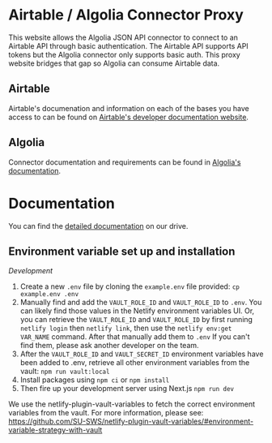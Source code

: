 # Airtable / Algolia Connector Proxy

This website allows the Algolia JSON API connector to connect to an Airtable API through basic authentication. The Airtable API supports API tokens but the Algolia connector only supports basic auth. This proxy website bridges that gap so Algolia can consume Airtable data.


## Airtable

Airtable's documenation and information on each of the bases you have access to can be found on [Airtable's developer documentation website](https://airtable.com/developers/web/api/introduction).


## Algolia

Connector documentation and requirements can be found in [Algolia's documentation](https://www.algolia.com/doc/guides/sending-and-managing-data/send-and-update-your-data/how-to/importing-with-no-code-connectors/).

# Documentation

You can find the [detailed documentation](https://docs.google.com/document/d/1rp7qOoFCt2g8Y3X0pFND1IoUirQtVvK4QrVbdV753Kc) on our drive.

## Environment variable set up and installation

_Development_

1. Create a new `.env` file by cloning the `example.env` file provided:
`cp example.env .env`
2. Manually find and add the `VAULT_ROLE_ID` and `VAULT_ROLE_ID` to `.env`. You can likely find those values in the Netlify environment variables UI.
Or, you can retrieve the `VAULT_ROLE_ID` and `VAULT_ROLE_ID` by first running `netlify login` then `netlify link`, then use the `netlify env:get VAR_NAME` command. After that manually add them to `.env`
If you can't find them, please ask another developer on the team.
3. After the `VAULT_ROLE_ID` and `VAULT_SECRET_ID` environment variables have been added to .env, retrieve all other environment variables from the vault:
`npm run vault:local`
4. Install packages using `npm ci` or `npm install`
5. Then fire up your development server using Next.js
`npm run dev`

We use the netlify-plugin-vault-variables to fetch the correct environment variables from the vault. For more information, please see:
https://github.com/SU-SWS/netlify-plugin-vault-variables/#environment-variable-strategy-with-vault
